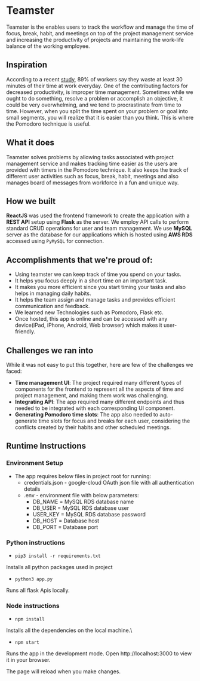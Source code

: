 # Teamster

Teamster is the enables users to track the workflow and manage the time of focus, break, habit, and meetings on top of the project management service and increasing the productivity of projects and maintaining the work-life balance of the working employee.

## Inspiration
According to a recent [study](https://www.zippia.com/advice/wasting-time-at-work-statistics/), 89% of workers say they waste at least 30 minutes of their time at work everyday. One of the contributing factors for decreased productivity, is improper time management. Sometimes while we ought to do something, resolve a problem or accomplish an objective, it could be very overwhelming, and we tend to procrastinate from time to time. However, when you split the time spent on your problem or goal into small segments, you will realize that it is easier than you think. This is where the Pomodoro technique is useful.

## What it does

Teamster solves problems by allowing tasks associated with project management service and makes tracking time easier as the users are provided with timers in the Pomodoro technique. It also keeps the track of different user activities such as focus, break, habit, meetings and also manages board of messages from workforce in a fun and unique way.

## How we built

**ReactJS** was used the frontend framework to create the application with a **REST API** setup using **Flask** as the server. We employ API calls to perform standard CRUD operations for user and team management. We use **MySQL** server as the database for our applications which is hosted using **AWS RDS** accessed using `PyMySQL` for connection.

## Accomplishments that we're proud of:

* Using teamster we can keep track of time you spend on your tasks.
* It helps you focus deeply in a short time on an important task.
* It makes you more efficient since you start timing your tasks and also helps in managing daily habits.
* It helps the team assign and manage tasks and provides efficient communication and feedback.
* We learned new Technologies such as Pomodoro, Flask etc.
* Once hosted, this app is online and can be accessed with any device(iPad, iPhone, Android, Web browser) which makes it user-friendly.

## Challenges we ran into

While it was not easy to put this together, here are few of the challenges we faced:

* **Time management UI**: The project required many different types of components for the frontend to represent all the aspects of time and project management, and making them work was challenging.
* **Integrating API**: The app required many different endpoints and thus needed to be integrated with each corresponding UI component.
* **Generating Pomodoro time slots**: The app also needed to auto-generate time slots for focus and breaks for each user, considering the conflicts created by their habits and other scheduled meetings.

## Runtime Instructions

### Environment Setup
* The app requires below files in project root for running:
  * credentials.json - google-cloud OAuth json file with all authentication details
  * .env - environment file with below parameters:
    * DB_NAME = MySQL RDS database name
    * DB_USER = MySQL RDS database user
    * USER_KEY = MySQL RDS database password
    * DB_HOST = Database host
    * DB_PORT = Database port

### Python instructions

* `pip3 install -r requirements.txt`

Installs all python packages used in project

* `python3 app.py`

Runs all flask Apis locally.

### Node instructions

* `npm install`

Installs all the dependencies on the local machine.\

* `npm start`

Runs the app in the development mode.
Open http://localhost:3000 to view it in your browser.

The page will reload when you make changes.
